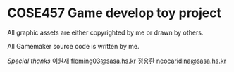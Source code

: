 # COSE457 Game develop toy project
All graphic assets are either copyrighted by me or drawn by others.

All Gamemaker source code is written by me.


*Special thanks*
이원재 <fleming03@sasa.hs.kr>
정용환 <neocaridina@sasa.hs.kr>